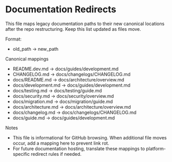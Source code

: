 # Documentation Redirects

This file maps legacy documentation paths to their new canonical locations after the repo restructuring. Keep this list updated as files move.

Format:
- old_path -> new_path

Canonical mappings
- README.dev.md -> docs/guides/development.md
- CHANGELOG.md -> docs/changelogs/CHANGELOG.md
- docs/README.md -> docs/architecture/overview.md
- docs/development.md -> docs/guides/development.md
- docs/testing.md -> docs/testing/guide.md
- docs/security.md -> docs/security/overview.md
- docs/migration.md -> docs/migration/guide.md
- docs/architecture.md -> docs/architecture/overview.md
- docs/changelog.md -> docs/changelogs/CHANGELOG.md
- docs/guide.md -> docs/guides/development.md

Notes
- This file is informational for GitHub browsing. When additional file moves occur, add a mapping here to prevent link rot.
- For future documentation hosting, translate these mappings to platform-specific redirect rules if needed.